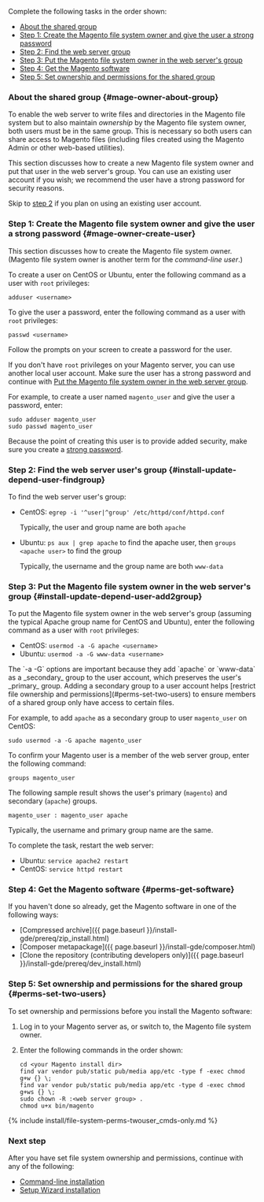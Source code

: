 Complete the following tasks in the order shown:

*	[About the shared group](#mage-owner-about-group)
*	[Step 1: Create the Magento file system owner and give the user a strong password](#mage-owner-create-user)
*	[Step 2: Find the web server group](#install-update-depend-user-findgroup)
*	[Step 3: Put the Magento file system owner in the web server's group](#install-update-depend-user-add2group)
*	[Step 4: Get the Magento software](#perms-get-software)
*	[Step 5: Set ownership and permissions for the shared group](#perms-set-two-users)

### About the shared group {#mage-owner-about-group}

To enable the web server to write files and directories in the Magento file system but to also maintain *ownership* by the Magento file system owner, both users must be in the same group. This is necessary so both users can share access to Magento files (including files created using the Magento Admin or other web-based utilities).

This section discusses how to create a new Magento file system owner and put that user in the web server's group. You can use an existing user account if you wish; we recommend the user have a strong password for security reasons.

<div class="bs-callout bs-callout-info">
	Skip to <a href="#install-update-depend-user-findgroup">step 2</a> if you plan on using an existing user account.
</div>

### Step 1: Create the Magento file system owner and give the user a strong password {#mage-owner-create-user}

This section discusses how to create the Magento file system owner. (Magento file system owner is another term for the *command-line user*.)

To create a user on CentOS or Ubuntu, enter the following command as a user with `root` privileges:

	adduser <username>

To give the user a password, enter the following command as a user with `root` privileges:

	passwd <username>

Follow the prompts on your screen to create a password for the user.

<div class="bs-callout bs-callout-warning">
    <p>If you don't have <code>root</code> privileges on your Magento server, you can use another local user account. Make sure the user has a strong password and continue with <a href="#install-update-depend-user-add2group">Put the Magento file system owner in the web server group</a>.</p>
</div>

For example, to create a user named `magento_user` and give the user a password, enter:

	sudo adduser magento_user
	sudo passwd magento_user

<div class="bs-callout bs-callout-warning">
    <p>Because the point of creating this user is to provide added security, make sure you create a <a href="https://en.wikipedia.org/wiki/Password_strength" target="&#95;blank">strong password</a>.</p>
</div>

### Step 2: Find the web server user's group {#install-update-depend-user-findgroup}

To find the web server user's group:

*	CentOS: `egrep -i '^user|^group' /etc/httpd/conf/httpd.conf`

	Typically, the user and group name are both `apache`
*	Ubuntu: `ps aux | grep apache` to find the apache user, then `groups <apache user>` to find the group

	Typically, the username and the group name are both `www-data`

### Step 3: Put the Magento file system owner in the web server's group {#install-update-depend-user-add2group}

To put the Magento file system owner in the web server's group (assuming the typical Apache group name for CentOS and Ubuntu), enter the following command as a user with `root` privileges:

*	CentOS: `usermod -a -G apache <username>`
*	Ubuntu: `usermod -a -G www-data <username>`

<div class="bs-callout bs-callout-info" id="info" markdown="1">
The `-a -G` options are important because they add `apache` or `www-data` as a _secondary_ group to the user account, which preserves the user's _primary_ group. Adding a secondary group to a user account helps [restrict file ownership and permissions](#perms-set-two-users) to ensure members of a shared group only have access to certain files.
</div>

For example, to add `apache` as a secondary group to user `magento_user` on CentOS:

	sudo usermod -a -G apache magento_user

To confirm your Magento user is a member of the web server group, enter the following command:

	groups magento_user

The following sample result shows the user's primary (`magento`) and secondary (`apache`) groups.

	magento_user : magento_user apache

<div class="bs-callout bs-callout-info" id="info" markdown="1">
Typically, the username and primary group name are the same.
</div>

To complete the task, restart the web server:

*	Ubuntu: `service apache2 restart`
*	CentOS: `service httpd restart`

### Step 4: Get the Magento software {#perms-get-software}

If you haven't done so already, get the Magento software in one of the following ways:

*	[Compressed archive]({{ page.baseurl }}/install-gde/prereq/zip_install.html)
*	[Composer metapackage]({{ page.baseurl }}/install-gde/composer.html)
*	[Clone the repository (contributing developers only)]({{ page.baseurl }}/install-gde/prereq/dev_install.html)

### Step 5: Set ownership and permissions for the shared group {#perms-set-two-users}

To set ownership and permissions before you install the Magento software:

1.	Log in to your Magento server as, or switch to, the Magento file system owner.
2.	Enter the following commands in the order shown:

		cd <your Magento install dir>
		find var vendor pub/static pub/media app/etc -type f -exec chmod g+w {} \;
		find var vendor pub/static pub/media app/etc -type d -exec chmod g+ws {} \;
		sudo chown -R :<web server group> .
		chmod u+x bin/magento

{% include install/file-system-perms-twouser_cmds-only.md %}

### Next step

After you have set file system ownership and permissions, continue with any of the following:

*	[Command-line installation]({{page.baseurl}}/install-gde/install/cli/install-cli.html)
*	[Setup Wizard installation]({{page.baseurl}}/install-gde/install/web/install-web.html)
